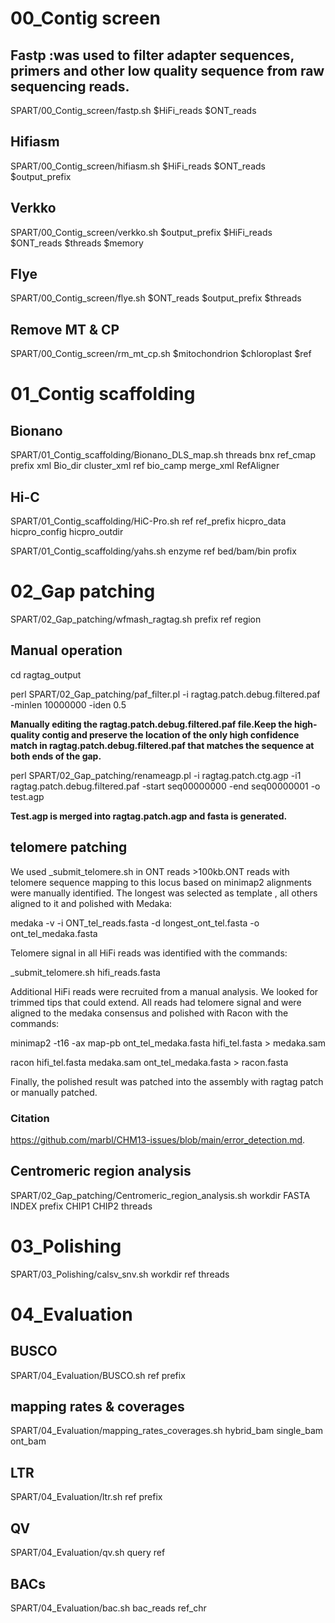 # 00_Contig screen
## Fastp :was used to filter adapter sequences, primers and other low quality sequence from raw sequencing reads.
SPART/00_Contig_screen/fastp.sh $HiFi_reads $ONT_reads
## Hifiasm
SPART/00_Contig_screen/hifiasm.sh $HiFi_reads $ONT_reads $output_prefix
## Verkko
SPART/00_Contig_screen/verkko.sh $output_prefix $HiFi_reads $ONT_reads $threads $memory
## Flye
SPART/00_Contig_screen/flye.sh $ONT_reads $output_prefix $threads
## Remove MT & CP
SPART/00_Contig_screen/rm_mt_cp.sh $mitochondrion $chloroplast $ref
# 01_Contig scaffolding
## Bionano
SPART/01_Contig_scaffolding/Bionano_DLS_map.sh threads bnx ref_cmap prefix xml Bio_dir cluster_xml ref bio_camp merge_xml RefAligner
## Hi-C
SPART/01_Contig_scaffolding/HiC-Pro.sh ref ref_prefix hicpro_data hicpro_config hicpro_outdir

SPART/01_Contig_scaffolding/yahs.sh enzyme ref bed/bam/bin profix
# 02_Gap patching
SPART/02_Gap_patching/wfmash_ragtag.sh prefix ref region

## Manual operation

cd ragtag_output

perl SPART/02_Gap_patching/paf_filter.pl -i ragtag.patch.debug.filtered.paf -minlen 10000000 -iden 0.5

**Manually editing the ragtag.patch.debug.filtered.paf file.Keep the high-quality contig and preserve the location of the only high confidence match in ragtag.patch.debug.filtered.paf that matches the sequence at both ends of the gap.**

perl SPART/02_Gap_patching/renameagp.pl -i ragtag.patch.ctg.agp -i1 ragtag.patch.debug.filtered.paf -start seq00000000 -end seq00000001 -o test.agp

**Test.agp is merged into ragtag.patch.agp and fasta is generated.**

## telomere patching
We used _submit_telomere.sh in ONT reads >100kb.ONT reads with telomere sequence mapping to this locus based on minimap2 alignments were manually identified. The longest was selected as template , all others aligned to it and polished with Medaka:

medaka -v -i ONT_tel_reads.fasta -d longest_ont_tel.fasta -o ont_tel_medaka.fasta

Telomere signal in all HiFi reads was identified with the commands:

_submit_telomere.sh hifi_reads.fasta

Additional HiFi reads were recruited from a manual analysis. We looked for trimmed tips that could extend. All reads had telomere signal and were aligned to the medaka consensus and polished with Racon with the commands:

minimap2 -t16 -ax map-pb ont_tel_medaka.fasta hifi_tel.fasta > medaka.sam

racon hifi_tel.fasta medaka.sam ont_tel_medaka.fasta > racon.fasta

Finally, the polished result was patched into the assembly with ragtag patch or manually patched.
### Citation
https://github.com/marbl/CHM13-issues/blob/main/error_detection.md.
## Centromeric region analysis

SPART/02_Gap_patching/Centromeric_region_analysis.sh workdir FASTA INDEX prefix CHIP1 CHIP2 threads

# 03_Polishing
SPART/03_Polishing/calsv_snv.sh workdir ref threads
# 04_Evaluation
## BUSCO
SPART/04_Evaluation/BUSCO.sh ref prefix
## mapping rates & coverages
SPART/04_Evaluation/mapping_rates_coverages.sh hybrid_bam single_bam ont_bam
## LTR
SPART/04_Evaluation/ltr.sh ref prefix
## QV
SPART/04_Evaluation/qv.sh query ref
## BACs
SPART/04_Evaluation/bac.sh bac_reads ref_chr

